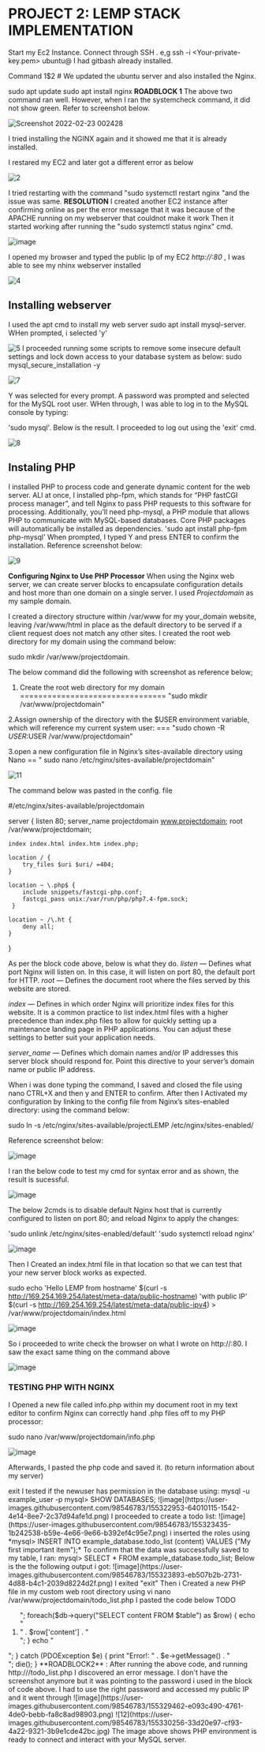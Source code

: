 # PROJECT 2: LEMP STACK IMPLEMENTATION
Start my Ec2 Instance. Connect through SSH . e,g ssh -i <Your-private-key.pem> ubuntu@<EC2-Public-IP-address>
 I had gitbash already installed.

Command 1$2 # We updated the ubuntu server and also installed the Nginx.

sudo apt update
sudo apt install nginx
**ROADBLOCK 1** The above two command ran well. However, when I ran the systemcheck command, it did not show green. Refer to screenshot below.
 
  ![Screenshot 2022-02-23 002428](https://user-images.githubusercontent.com/98546783/155239777-50b65aa1-9bdd-409c-8015-6ef84410d4e5.jpg)
  
  I tried installing the NGINX again and it showed me that it is already installed.
  
  I restared my EC2 and later got a different error as below
  
  ![2](https://user-images.githubusercontent.com/98546783/155240612-e33ad16f-3477-4e03-8a10-38aecdebbe20.jpg)

I tried restarting with the command "sudo systemctl restart nginx "and the issue was same.
  **RESOLUTION** 
 I created another EC2 instance after confirming online as per the error message that it was because of the APACHE running on my webserver that couldnot make it work
Then it started working after running the "sudo systemctl status nginx" cmd.

 
 ![image](https://user-images.githubusercontent.com/98546783/155240862-7006967f-7f1c-4a2b-b046-f2bbf7fcfa61.png)

 I opened my browser and typed the public Ip of my EC2 *http://<Public-IP-Address>:80* , I was able to see my nhinx webserver installed
 
 ![4](https://user-images.githubusercontent.com/98546783/155241511-9426c758-52f4-4046-84fc-2e4b2992f0b8.jpg)

 ## Installing webserver ##
 I used the apt cmd to install my web server
 sudo apt install mysql-server. WHen prompted, i selected 'y'
 
 ![5](https://user-images.githubusercontent.com/98546783/155241963-ce2df3d6-d4cc-4352-821a-8a01e4034318.jpg)
 I proceeded running some scripts to remove some insecure default settings and lock down access to your database system as below:
 sudo mysql_secure_installation -y
 
 ![7](https://user-images.githubusercontent.com/98546783/155242528-093bf81f-a970-412e-8bbd-74c12cfefe23.jpg)

Y was selected for every prompt. A password was prompted and selected for the MySQL root user.
 WHen through, I  was able to log in to the MySQL console by typing:

'sudo mysql'. Below is the result. I proceeded to log out using the 'exit' cmd.
 
 ![8](https://user-images.githubusercontent.com/98546783/155242942-2195ad7f-afda-4008-9b8a-09450e823acd.jpg)
 
 ## Instaling PHP ##
 I installed PHP to process code and generate dynamic content for the web server. ALl at once, I installed php-fpm, which stands for “PHP fastCGI process manager”, and tell Nginx to pass PHP requests to this software for processing. Additionally, you’ll need php-mysql, a PHP module that allows PHP to communicate with MySQL-based databases. Core PHP packages will automatically be installed as dependencies.
 'sudo apt install php-fpm php-mysql'
 When prompted, I typed Y and press ENTER to confirm the installation. Reference screenshot below:
 
 ![9](https://user-images.githubusercontent.com/98546783/155243540-b6aac722-7c32-4b10-98a9-05ffd0663265.jpg)
 
**Configuring Nginx to Use PHP Processor**
 When using the Nginx web server, we can create server blocks to encapsulate configuration details and host more than one domain on a single server. I used *Projectdomain* as my sample domain.
 
I created a directory structure within /var/www for my your_domain website, leaving /var/www/html in place as the default directory to be served if a client request does not match any other sites. 
 I created the root web directory for my domain using the command below:

sudo mkdir /var/www/projectdomain.
 
 The below command did the following with screenshot as reference below;
 
 1. Create the root web directory for my domain ================================ "sudo mkdir /var/www/projectdomain"
 
 2.Assign ownership of the directory with the $USER environment variable, which will reference my current system user: === "sudo chown -R $USER:$USER /var/www/projectdomain"
 
 3.open a new configuration file in Nginx’s sites-available directory using Nano == " sudo nano /etc/nginx/sites-available/projectdomain"
 
 
 
![11](https://user-images.githubusercontent.com/98546783/155245261-35cfa032-20f1-4988-83ff-d4b4bf40556c.jpg)

The command below was pasted in the config. file
 
 #/etc/nginx/sites-available/projectdomain

server {
    listen 80;
    server_name projectdomain www.projectdomain;
    root /var/www/projectdomain;

    index index.html index.htm index.php;

    location / {
        try_files $uri $uri/ =404;
    }

    location ~ \.php$ {
        include snippets/fastcgi-php.conf;
        fastcgi_pass unix:/var/run/php/php7.4-fpm.sock;
     }

    location ~ /\.ht {
        deny all;
    }

}
 
 As per the block code above, below is what they do.
 *listen* — Defines what port Nginx will listen on. In this case, it will listen on port 80, the default port for HTTP.
*root* — Defines the document root where the files served by this website are stored.
 
*index* — Defines in which order Nginx will prioritize index files for this website. It is a common practice to list index.html files with a higher precedence than index.php files to allow for quickly setting up a maintenance landing page in PHP applications. You can adjust these settings to better suit your application needs.
 
*server_name* — Defines which domain names and/or IP addresses this server block should respond for. Point this directive to your server’s domain name or public IP address.
 
 When i was done typing the command, I saved and closed the file using nano CTRL+X and then y and ENTER to confirm. After then I Activated my configuration by linking to the config file from Nginx’s sites-enabled directory: using the command below:
 
 sudo ln -s /etc/nginx/sites-available/projectLEMP /etc/nginx/sites-enabled/

 Reference screenshot below:
 
 ![image](https://user-images.githubusercontent.com/98546783/155303745-a4d981f6-5b60-4dba-97c7-6781ce767211.png)
 

I ran the below code to test my cmd for syntax error and as shown, the result is sucessful.
 
 ![image](https://user-images.githubusercontent.com/98546783/155304291-b478a192-23eb-4022-aa67-e8897028fa46.png)
 
 The below 2cmds is to  disable default Nginx host that is currently configured to listen on port 80; and reload Nginx to apply the changes:
 
 'sudo unlink /etc/nginx/sites-enabled/default'
 'sudo systemctl reload nginx'
 
 ![image](https://user-images.githubusercontent.com/98546783/155305150-3eb25623-9ec1-4d93-b9e7-4ac586964bd8.png)
 
 
 Then I Created an index.html file in that location so that we can test that your new server block works as expected.
 
 sudo echo 'Hello LEMP from hostname' $(curl -s http://169.254.169.254/latest/meta-data/public-hostname) 'with public IP' $(curl -s http://169.254.169.254/latest/meta-data/public-ipv4) > /var/www/projectdomain/index.html
 
 
 ![image](https://user-images.githubusercontent.com/98546783/155305515-989a27ed-1079-4a71-92af-db23f22b72ff.png)
 
 
 So i proceeded to write check the browser on what I wrote on http://<Public-IP-Address>:80. I saw the exact same thing on the command above

 
 ![image](https://user-images.githubusercontent.com/98546783/155305817-7904b252-e294-41b4-9a6f-c055344a29f0.png)
 
 
 ### TESTING PHP WITH NGINX ###
 I Opened a new file called info.php within my document root in my text editor to confirm Nginx can correctly hand .php files off to my PHP processor:

 
sudo nano /var/www/projectdomain/info.php
 
 ![image](https://user-images.githubusercontent.com/98546783/155306632-65b6c7dc-7704-431e-a307-740c065abfb0.png)
 
 
 Afterwards, I pasted the php code and saved it. (to return information about my server)
 
 
 <?php
phpinfo();


i tried the cmd on my browsser and got the welcome message
http://`server_domain_or_IP`/info.php

![image](https://user-images.githubusercontent.com/98546783/155307893-555050a5-ad27-41eb-aea5-c6396bf123c0.png)


I used below cmd to remove the file I created:


sudo rm /var/www/projectdomain/info.php

![image](https://user-images.githubusercontent.com/98546783/155308312-9a77946f-4a74-4634-ba31-946f14c60f2a.png)


### RETRIEVING DATA FROM MYSQL DATABASE WITH PHP ###


The aim is to do a simple "To do list" and configure access to it, so the Nginx website 
would be able to query data from the DB and display it.

I ran the command below to connect to mysql
'sudo mysql'

To create a new database, I run the following command from your MySQL console:


 CREATE DATABASE `example_database`;        (the name of the database is example_database)


The below command was to create a new user **example_user** 
CREATE USER 'example_user'@'%' IDENTIFIED WITH mysql_native_password BY 'password';

The below cmd was to give this user permission over the example_database database:

 GRANT ALL ON example_database.* TO 'example_user'@'%';

Refenence below screenshot:



![image](https://user-images.githubusercontent.com/98546783/155321042-f9087fdd-a6b2-4800-8927-a1fa942e417f.png)




![image](https://user-images.githubusercontent.com/98546783/155321381-db54712d-5960-49ae-9797-af558ec67e57.png)


![image](https://user-images.githubusercontent.com/98546783/155321654-409d7065-061a-4c36-96c5-4e842476af5e.png)

AFterwards, I exited.

mysql> exit

I tested if the newuser has permission in the database using:

mysql -u example_user -p


mysql> SHOW DATABASES;



![image](https://user-images.githubusercontent.com/98546783/155322953-64010115-1542-4e14-8ee7-2c37d94afe1d.png)




I proceeded to create a todo list:
![image](https://user-images.githubusercontent.com/98546783/155323435-1b242538-b59e-4e66-9e66-b392ef4c95e7.png)


i inserted the roles using *mysql> INSERT INTO example_database.todo_list (content) VALUES ("My first important item");*


 To confirm that the data was successfully saved to my table, I ran:


mysql>  SELECT * FROM example_database.todo_list;


Below is the the following output i got:

![image](https://user-images.githubusercontent.com/98546783/155323893-eb507b2b-2731-4d88-b4c1-2039d8224d2f.png)


I exited "exit"
Then i Created a new PHP file in my custom web root directory using vi


nano /var/www/projectdomain/todo_list.php


I pasted the code below


<?php
$user = "example_user";
$password = "password";
$database = "example_database";
$table = "todo_list";

try {
  $db = new PDO("mysql:host=localhost;dbname=$database", $user, $p*****d);
  echo "<h2>TODO</h2><ol>";
  foreach($db->query("SELECT content FROM $table") as $row) {
    echo "<li>" . $row['content'] . "</li>";
  }
  echo "</ol>";
} catch (PDOException $e) {
    print "Error!: " . $e->getMessage() . "<br/>";
    die();
}


**ROADBLOCK2** :

After running the above code, and running http://<Public_domain_or_IP>/todo_list.php

I discovered an error message. I don't have the screenshot anymore but it was pointing to the password i used in the block of code above. 

I had to use the right password and accessed my public IP and it went through

![image](https://user-images.githubusercontent.com/98546783/155329462-e093c490-4761-4de0-bebb-fa8c8ad98903.png)



![12](https://user-images.githubusercontent.com/98546783/155330256-33d20e97-cf93-4a22-9321-3b9e1cde42bc.jpg)


The image above shows PHP environment is ready to connect and interact with your MySQL server.





